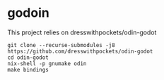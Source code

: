 # godoin

This project relies on dresswithpockets/odin-godot

```
git clone --recurse-submodules -j8 https://github.com/dresswithpockets/odin-godot
cd odin-godot
nix-shell -p gnumake odin
make bindings
```
